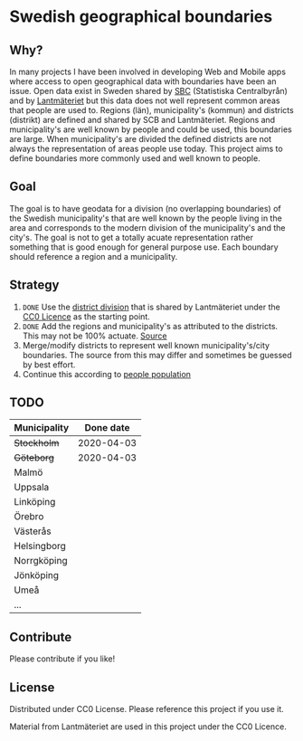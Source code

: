 # Swedish geographical boundaries

## Why?

In many projects I have been involved in developing Web and Mobile apps where access to open geographical data with boundaries have been an issue. Open data exist in Sweden shared by [SBC](https://www.scb.se) (Statistiska Centralbyrån) and by [Lantmäteriet](https://www.lantmateriet.se) but this data does not well represent common areas that people are used to. Regions (län), municipality's (kommun) and districts (distrikt) are defined and shared by SCB and Lantmäteriet. Regions and municipality's are well known by people and could be used, this boundaries are large. When municipality's are divided the defined districts are not always the representation of areas people use today. This project aims to define boundaries more commonly used and well known to people.

## Goal

The goal is to have geodata for a division (no overlapping boundaries) of the Swedish municipality's that are well known by the people living in the area and corresponds to the modern division of the municipality's and the city's. The goal is not to get a totally acuate representation rather something that is good enough for general purpose use. Each boundary should reference a region and a municipality.

## Strategy

1. `DONE` Use the [district division](https://www.lantmateriet.se/sv/Kartor-och-geografisk-information/oppna-data/#faq=b82a) that is shared by Lantmäteriet under the [CC0 Licence](https://creativecommons.org/publicdomain/zero/1.0/legalcode) as the starting point.
2. `DONE` Add the regions and municipality's as attributed to the districts. This may not be 100% actuate. [Source](https://sv.wikipedia.org/wiki/Lista_%C3%B6ver_Sveriges_distrikt)
3. Merge/modify districts to represent well known municipality's/city boundaries. The source from this may differ and sometimes be guessed by best effort.
4. Continue this according to [people population](https://www.scb.se/hitta-statistik/statistik-efter-amne/befolkning/befolkningens-sammansattning/befolkningsstatistik/pong/tabell-och-diagram/topplistor-kommuner/folkmangd-topp-50/)

## TODO

| Municipality  | Done date  |
| ------------- | ---------- |
| ~~Stockholm~~ | 2020-04-03 |
| ~~Göteborg~~  | 2020-04-03 |
| Malmö         |            |
| Uppsala       |            |
| Linköping     |            |
| Örebro        |            |
| Västerås      |            |
| Helsingborg   |            |
| Norrgköping   |            |
| Jönköping     |            |
| Umeå          |            |
| ...           |            |

## Contribute

Please contribute if you like!

## License

Distributed under CC0 License. Please reference this project if you use it.

Material from Lantmäteriet are used in this project under the CC0 Licence.
